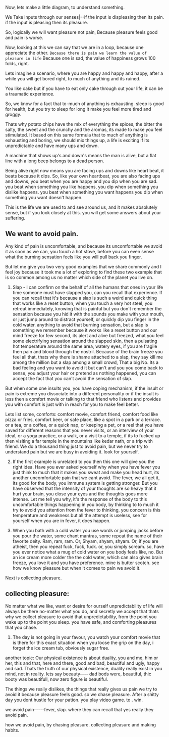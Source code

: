 Now, lets make a little diagram, to understand something.

We Take inputs through our senses|--if the input is displeasing then its pain. 
                                    if the input is pleasing then its pleasure.

So, logically we will want pleasure not pain, Because pleasure feels good and pain is worse.

Now, looking at this we can say that we are in a loop, because one appreciate the other. `Because there is pain we learn the value of pleasure in life`
Because one is sad, the value of happiness grows 100 folds, right. 

Lets imagine a scenario, where you are happy and happy and happy, after a while you will get bored right, to much of anything and its ruined.

You like cake but if you have to eat only cake through out your life, it can be a traumatic experience.

So, we know for a fact that to-much of anything is exhausting. sleep is good for health, but you try to sleep for long it make you feel more tired and groggy.

Thats why potato chips have the mix of everything the spices, the bitter the salty, the sweet and the crunchy and the aromas, its made to make you feel stimulated. It based on this same formula that to much of anything is exhausting and boring, we should mix things up, a life is exciting if its unpredictable and have many ups and down.

A machine that shows up's and down's means the man is alive, but a flat line with a long beep belongs to a dead person.

Being alive right now means you are facing ups and downs like heart beat, it beats because it dips.
So, like your own heartbeat, you are also facing ups and downs, you beat when you are happy and you dip when you are sad. you beat when something you like happens, you dip when something you dislike happens. you beat when something you want happens you dip when something you want doesn't happen. 

This is the life we are used to and see around us, and it makes absolutely sense, but if you look closely at this. you will get some answers about your suffering.

## We want to avoid pain.

Any kind of pain is uncomfortable, and because its uncomfortable we avoid it as soon as we can, you touch a hot stove, before you can even sense what the burning sensation feels like you will pull back you finger.

But let me give you two very good examples that we share commonly and I feel joy because it took me a lot of exploring to find these two example that is so common among us no matter which side of the planet you live on.

1. Slap - I can confirm on the behalf of all the humans that ones in your life time someone must have slapped you, can you recall that experience. If you can recall that it's because a slap is such a weird and quick thing that works like a reset button, when you touch a very hot steel, you retreat immediately, knowing that is painful but you don't remember the sensation because you hid it with the sounds you make with your mouth, or just jump around to distract yourself, or quickly dip you finger in the cold water. anything to avoid that burning sensation, but a slap is something we remember because it works like a reset button and our mind freeze for few second, its alert and alive but freezed, what you feel some electrifying sensation around the slapped skin, then a pulsating hot temperature around the same area, watery eyes, if you are fragile then pain and blood through the nostril. Because of the brain freeze you feel all that, thats why there is shame attached to a slap, they say kill me among the million but a slap among a small crowd, That a big No. Its a bad feeling and you want to avoid it but can't and you you come back to sense, you adjust your hair or pretend as nothing happened, you can accept the fact that you can't avoid the sensation of slap.

But when some one insults you, you have coping mechanism, if the insult or pain is extreme you dissociate into a different personality or if the insult is less then a comfort movie or talking to that friend who listens and provides you with comfort is just with in reach for you to make feel better.

Lets list some, comforts: comfort movie, comfort friend, comfort food like pizza or fries, comfort beer, or safe place, like a spot in a park or a terrace. or a tea, or a coffee, or a quick nap, or keeping a pet, or a reel that you have saved for different reasons that you never visits, or an interview of your ideal, or a yoga practice, or a walk, or a visit to a temple, if its to fucked up then visiting a far temple in the mountains like kedar nath, or a trip with friend. 
We do a thousand thing just to avoid pain, but we never try to understand pain but we are busy in avoiding it. look for yourself. 

2. If the first example is unrelated to you then this one will give you the right idea. Have you ever asked yourself why when you have fever you just think to much that it makes you sweat and make you head hurt, its another uncomfortable pain that we cant avoid. The fever, we all get it, its good for the body, you immune system is getting stronger. But you have observed that the intensity of your thoughts are so heavy that it hurt your brain, you close your eyes and the thoughts goes more intense. Let me tell you why, it's the response of the body to this uncomfortable things happening in you body, by thinking to to much it try to avoid you attention from the fever to thinking, you concern is this temperature and weakness but all the attempt is useless, see for yourself when you are in fever, it does happen.

3. When you bath with a cold water you use words or jumping jacks before you pour the water, some chant mantras, some repeat the name of their favorite deity. Ram, ram, ram. Or, Shyam, shyam, shyam. Or, if you are atheist, then you repeat fuck, fuck, fuck. or, you simply scream. so, have you ever notice what a mug of cold water on you body feels like, no. But an ice cream more colder the the cold water, which can also gives brain freeze, you love it and you have preference. mine is butter scotch. see how we know pleasure but when it comes to pain we avoid it.

Next is collecting pleasure.



## collecting pleasure:

No matter what we like, want or desire for ourself unpredictability of life will always be there no-matter what you do, and secretly we accept that thats why we collect pleasure to avoid that unpredictability, from the point you wake up to the point you sleep. you have safe, and comforting pleasures that you chase. 

1. The day is not going in your favour, you watch your comfort movie that is there for this exact situation when you loose the grip on the day, i forget the ice cream tub, obviously sugar free.







another topic:
Our physical existence is about duality, you and me, him or her, this and that, here and there, good and bad, beautiful and ugly, happy and sad. Thats the truth of our physical existence, duality really exist in you mind, not in reality. lets say beeauty---- dad bods were, beautiful, thic booty was beautifull, now zero figure is beautiful.
                


The things we really dislikes, the things that really gives us pain we try to avoid it because pleasure feels good. so we chase pleasure. After a shitty day you dont hustle for your pation. you play video game. to . win.

we avoid pain-----fever, slap. where they can recall that yes really they avoid pain.

how we avoid pain, by chasing pleasure.
collecting pleasure and making habits.
